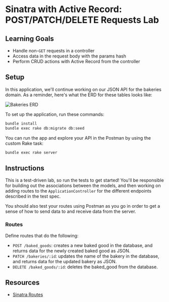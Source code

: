 # Sinatra with Active Record: POST/PATCH/DELETE Requests Lab

## Learning Goals

- Handle non-`GET` requests in a controller
- Access data in the request body with the params hash
- Perform CRUD actions with Active Record from the controller

## Setup

In this application, we'll continue working on our JSON API for the bakeries
domain. As a reminder, here's what the ERD for these tables looks like:

![Bakeries ERD](https://curriculum-content.s3.amazonaws.com/phase-3/sinatra-with-active-record-get-lab/bakeries-baked_goods-erd.png)

To set up the application, run these commands:

```sh
bundle install
bundle exec rake db:migrate db:seed
```

You can run the app and explore your API in the Postman by using the custom Rake
task:

```sh
bundle exec rake server
```

## Instructions

This is a test-driven lab, so run the tests to get started! You'll be
responsible for building out the associations between the models, and then
working on adding routes to the `ApplicationController` for the different
endpoints described in the test spec.

You should also test your routes using Postman as you go in order to get a sense
of how to send data to and receive data from the server.

### Routes

Define routes that do the following:

- `POST /baked_goods`: creates a new baked good in the database, and returns
  data for the newly created baked good as JSON.
- `PATCH /bakeries/:id`: updates the name of the bakery in the database, and
  returns data for the updated bakery as JSON.
- `DELETE /baked_goods/:id`: deletes the baked_good from the database.

## Resources

- [Sinatra Routes](https://rubydoc.info/gems/sinatra#routes)
